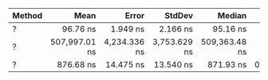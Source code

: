 | Method      | Mean          | Error        | StdDev       | Median        | Gen0   | Allocated |
|------------ |--------------:|-------------:|-------------:|--------------:|-------:|----------:|
| ?    |      96.76 ns |     1.949 ns |     2.166 ns |      95.16 ns |      - |         - |
| ?   | 507,997.01 ns | 4,234.336 ns | 3,753.629 ns | 509,363.48 ns |      - |       1 B |
| ? |     876.68 ns |    14.475 ns |    13.540 ns |     871.93 ns | 0.3519 |    2944 B |